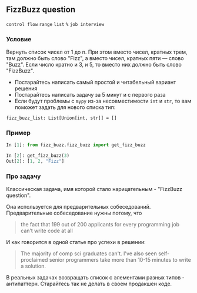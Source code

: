 ## FizzBuzz question

`control flow` `range` `list` `%` `job interview`

### Условие

Вернуть список чисел от 1 до n. При этом вместо чисел, кратных трем, там должно быть слово "Fizz", 
а вместо чисел, кратных пяти — слово "Buzz". Если число кратно и 3, и 5, то вместо них должно быть  слово "FizzBuzz".

* Постарайтесь написать самый простой и читабельный вариант решения
* Постарайтесь написать задачу за 5 минут и с первого раза
* Если будут проблемы с `mypy` из-за несовместимости `int` и `str`, 
то вам поможет задать для нового списка тип:
```
fizz_buzz_list: List[Union[int, str]] = []
```

### Пример

```python
In [1]: from fizz_buzz.fizz_buzz import get_fizz_buzz

In [2]: get_fizz_buzz(3)
Out[2]: [1, 2, "Fizz"]
```

### Про задачу

Классическая задача, имя которой стало нарицательным - "FizzBuzz question". 

Она используется для предварительных собеседований. Предварительные собеседование нужны потому, что
> the fact that 199 out of 200 applicants for every programming job can’t write code at all

И как говорится в одной статье про успехи в решении:
> The majority of comp sci graduates can't. 
> I've also seen self-proclaimed senior programmers take more than 10-15 minutes to write a solution.

В реальных задачах возвращать список с элементами разных типов - антипаттерн. 
Старайтесь так не делать в своем продакшен коде.


